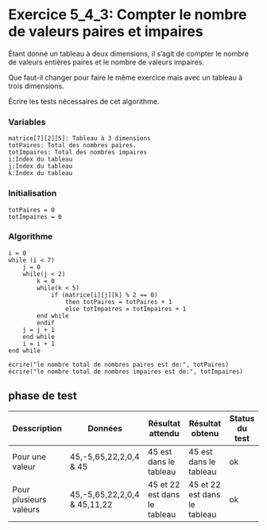 # Exercice 5_4_3: Compter le nombre de valeurs paires et impaires

Étant donné un tableau à deux dimensions, il s’agit de compter le nombre de valeurs entières
paires et le nombre de valeurs impaires.

Que faut-il changer pour faire le même exercice mais avec un tableau à trois dimensions.

Écrire les tests nécessaires de cet algorithme.

### Variables

```
matrice[7][2][5]: Tableau à 3 dimensions
totPaires: Total des nombres paires.
totImpaires: Total des nombres impaires
i:Index du tableau
j:Index du tableau
k:Index du tableau
```

### Initialisation

```
totPaires = 0
totImpaires = 0
```

### Algorithme

```
i = 0
while (i < 7)
    j = 0
    while(j < 2)
        k = 0
        while(k < 5)
            if (matrice[i][j][k] % 2 == 0)
                then totPaires = totPaires + 1
                else totImpaires = totImpaires + 1
        end while
        endif
    j = j + 1
    end while
    i = i + 1
end while

écrire("le nombre total de nombres paires est de:", totPaires)
écrire("le nombre total de nombres impaires est de:", totImpaires)

```

## phase de test

| Desscription           | Données                      | Résultat attendu             | Résultat obtenu              | Status du test |
| ---------------------- | ---------------------------- | ---------------------------- | ---------------------------- | -------------- |
| Pour une valeur        | 45,-5,65,22,2,0,4 & 45       | 45 est dans le tableau       | 45 est dans le tableau       | ok             |
| Pour plusieurs valeurs | 45,-5,65,22,2,0,4 & 45,11,22 | 45 et 22 est dans le tableau | 45 et 22 est dans le tableau | ok             |
